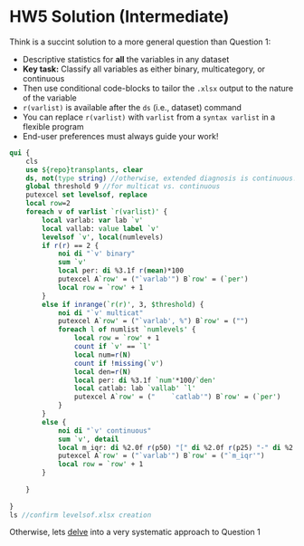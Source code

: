 ﻿# HW5 Solution (Intermediate)

Think is a succint solution to a more general question than Question 1:
- Descriptive statistics for **all** the variables in any dataset
- **Key task:** Classify all variables as either binary, multicategory, or continuous
- Then use conditional code-blocks to tailor the `.xlsx` output to the nature of the variable
- `r(varlist)` is available after the `ds` (i.e., dataset) command
- You can replace `r(varlist)` with `varlist` from a `syntax varlist` in a flexible program
- End-user preferences must always guide your work!

```stata
qui {
	cls
	use ${repo}transplants, clear
    ds, not(type string) //otherwise, extended diagnosis is continuous! 
	global threshold 9 //for multicat vs. continuous
	putexcel set levelsof, replace 
	local row=2
    foreach v of varlist `r(varlist)' {
		local varlab: var lab `v'
		local vallab: value label `v'
	    levelsof `v', local(numlevels)
	    if r(r) == 2 {  
			noi di "`v' binary"
			sum `v'
			local per: di %3.1f r(mean)*100
			putexcel A`row' = ("`varlab'") B`row' = (`per')
			local row = `row' + 1
	    }
	    else if inrange(`r(r)', 3, $threshold) {  
			noi di "`v' multicat"
			putexcel A`row' = ("`varlab', %") B`row' = ("")
			foreach l of numlist `numlevels' {
			    local row = `row' + 1
			    count if `v' == `l'
				local num=r(N)
				count if !missing(`v')
				local den=r(N)
				local per: di %3.1f `num'*100/`den'
				local catlab: lab `vallab' `l'
                putexcel A`row' = ("    `catlab'") B`row' = (`per')
			}	
	    }
	    else {  
			noi di "`v' continuous"
			sum `v', detail
			local m_iqr: di %2.0f r(p50) "[" di %2.0f r(p25) "-" di %2.0f r(p75) "]" 
			putexcel A`row' = ("`varlab'") B`row' = ("`m_iqr'")
			local row = `row' + 1
	    }
		
    }
	
}
ls //confirm levelsof.xlsx creation
```

Otherwise, lets [delve](table1.md) into a very systematic approach to Question 1